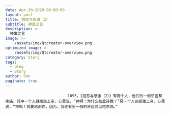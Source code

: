 ```yaml
---
date: Apr-30-2020 00:00:00
layout: post
title: 抱怨与感激（2）
subtitle: 神寓之言
description: >-
  神寓之言
image: >-
    /assets/img/Qtcreator-overview.png
optimized_image: >-
    /assets/img/Qtcreator-overview.png
category: Story
tags:
  - blog
  - Story
author: Ron
paginate: true
---
```


							　　1095，《抱怨与感激（2）》有两个人，他们的一侧牙齿都疼痛，其中一个人就抱怨上帝，心里说，“神啊！为什么如此待我？”另一个人则感激上帝，心里说，“神啊！我要感谢你，因为，我还有另一侧的牙齿可以吃东西。”
							
							
						